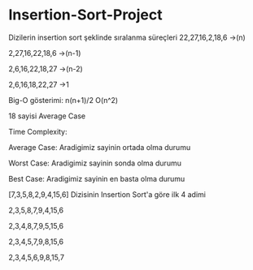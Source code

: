 # Insertion-Sort-Project
Dizilerin insertion sort şeklinde sıralanma süreçleri
22,27,16,2,18,6 ->(n)

2,27,16,22,18,6 ->(n-1)

2,6,16,22,18,27 ->(n-2)

2,6,16,18,22,27 ->1

Big-O gösterimi: n(n+1)/2 O(n^2) 

18 sayisi Average Case

Time Complexity:

Average Case: Aradigimiz sayinin ortada olma durumu

Worst Case: Aradigimiz sayinin sonda olma durumu

Best Case: Aradigimiz sayinin en basta olma durumu

[7,3,5,8,2,9,4,15,6] Dizisinin Insertion Sort'a göre ilk 4 adimi

2,3,5,8,7,9,4,15,6

2,3,4,8,7,9,5,15,6

2,3,4,5,7,9,8,15,6

2,3,4,5,6,9,8,15,7
